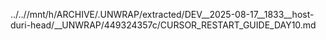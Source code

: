 ../..//mnt/h/ARCHIVE/.UNWRAP/extracted/DEV__2025-08-17__1833__host-duri-head/__UNWRAP/449324357c/CURSOR_RESTART_GUIDE_DAY10.md